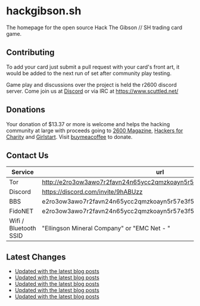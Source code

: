 # hackgibson.sh
The homepage for the open source Hack The Gibson // SH trading card game.


## Contributing

To add your card just submit a pull request with your card's front art, it would be added to the next run of set after community play testing.

Game play and discussions over the project is held the r2600 discord server. Come join us at [Discord](https://discord.com/invite/9hABUzz) or via IRC at https://www.scuttled.net/


## Donations

Your donation of $13.37 or more is welcome and helps the hacking community at large with proceeds going to [2600 Magazine](https://2600.com/), [Hackers for Charity](https://hackersforcharity.org) and [Girlstart](https://girlstart.org).  Visit [buymeacoffee](https://www.buymeacoffee.com/hackgibson.sh) to donate.


## Contact Us

Service | url
-|-
Tor | http://e2ro3ow3awo7r2favn24n65ycc2qmzkoayn5r57e3f56nvjwdcgg32ad.onion
Discord | https://discord.com/invite/9hABUzz
BBS | e2ro3ow3awo7r2favn24n65ycc2qmzkoayn5r57e3f56nvjwdcgg32ad.onion:23
FidoNET | e2ro3ow3awo7r2favn24n65ycc2qmzkoayn5r57e3f56nvjwdcgg32ad.onion:24554
Wifi / Bluetooth SSID | "Ellingson Mineral Company" or "EMC Net - <fidonet address>"

## Latest Changes
<!-- BLOG-POST-LIST:START -->
- [Updated with the latest blog posts](https://github.com/DFW2600/hackgibson.sh/commit/4580e9af20b65d1bbb2954693220e5c1e52dae11)
- [Updated with the latest blog posts](https://github.com/DFW2600/hackgibson.sh/commit/435809b1cd1d658c304ac5ac39ade1ff7efedc79)
- [Updated with the latest blog posts](https://github.com/DFW2600/hackgibson.sh/commit/3f977f0004acd3f591cff79cef0e59fbc9ba02b6)
- [Updated with the latest blog posts](https://github.com/DFW2600/hackgibson.sh/commit/d05ad0bed7ff99bab3be1f2bf2cd065437a52721)
- [Updated with the latest blog posts](https://github.com/DFW2600/hackgibson.sh/commit/7b41c1449e71e89f96a3f8cb5255fb83b0a9ee0f)
<!-- BLOG-POST-LIST:END -->
